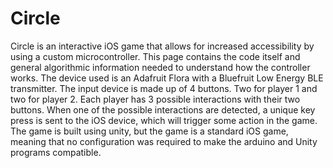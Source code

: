 # Circle
Circle is an interactive iOS game that allows for increased accessibility by using a custom microcontroller. This page contains the code itself and general algorithmic information needed to understand how the controller works.
The device used is an Adafruit Flora with a Bluefruit Low Energy BLE transmitter. 
The input device is made up of 4 buttons. Two for player 1 and two for player 2. Each player has 3 possible interactions with their two buttons. When one of the possible interactions are detected, a unique key press is sent to the iOS device, which will trigger some action in the game. The game is built using unity, but the game is a standard iOS game, meaning that no configuration was required to make the arduino and Unity programs compatible. 
